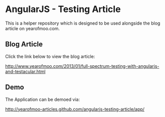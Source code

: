 # AngularJS - Testing Article
This is a helper repository which is designed to be used alongside the blog article on yearofmoo.com.

## Blog Article
Click the link below to view the blog article:

http://www.yearofmoo.com/2013/01/full-spectrum-testing-with-angularjs-and-testacular.html

## Demo
The Application can be demoed via:

http://yearofmoo-articles.github.com/angularjs-testing-article/app/
